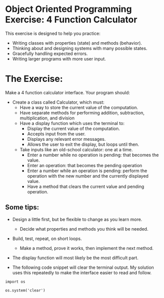 # Object Oriented Programming Exercise: 4 Function Calculator

This exercise is designed to help you practice:

* Writing classes with properties (state) and methods (behavior).
* Thinking about and designing systems with many possible states.
* Gracefully handling expected errors.
* Writing larger programs with more user input.

# The Exercise:

Make a 4 function calculator interface. Your program should:

* Create a class called Calculator, which must:
    * Have a way to store the current value of the computation.
    * Have separate methods for performing addition, subtraction, multiplication, and division
    * Have a display function which uses the terminal to:
        * Display the current value of the computation.
        * Accepts input from the user.
        * Displays any relevant error messages.
        * Allows the user to exit the display, but loops until then.
    * Take inputs like an old-school calculator: one at a time.
        * Enter a number while no operation is pending: that becomes the value.
        * Enter an operation: that becomes the pending operation
        * Enter a number while an operation is pending: perform the operation with the new number and the currently displayed value. 
        * Have a method that clears the current value and pending operation.

## Some tips:

* Design a little first, but be flexible to change as you learn more.
    * Decide what properties and methods you think will be needed. 


* Build, test, repeat, on short loops.
    * Make a method, prove it works, then implement the next method.

* The display function will most likely be the most difficult part.

* The following code snippet will clear the terminal output. My solution uses this repeatedly to make the interface easier to read and follow.

```
import os

os.system('clear')
```